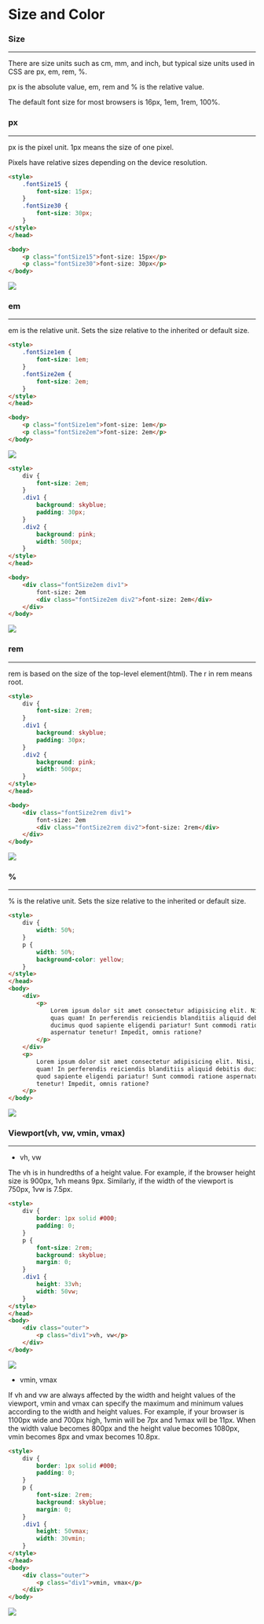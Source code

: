 # Size and Color

### Size

<hr>

There are size units such as cm, mm, and inch, but typical size units used in CSS are px, em, rem, %.

px is the absolute value, em, rem and \% is the relative value.

The default font size for most browsers is 16px, 1em, 1rem, 100%.

### px

<hr>

px is the pixel unit. 1px means the size of one pixel.

Pixels have relative sizes depending on the device resolution.

```html
<style>
    .fontSize15 {
        font-size: 15px;
    }
    .fontSize30 {
        font-size: 30px;
    }
</style>
</head>

<body>
    <p class="fontSize15">font-size: 15px</p>
    <p class="fontSize30">font-size: 30px</p>
</body>
```

<img src="https://i.postimg.cc/0yjjQNJx/size-px.png">

### em

<hr>

em is the relative unit. Sets the size relative to the inherited or default size.

```html
<style>
    .fontSize1em {
        font-size: 1em;
    }
    .fontSize2em {
        font-size: 2em;
    }
</style>
</head>

<body>
    <p class="fontSize1em">font-size: 1em</p>
    <p class="fontSize2em">font-size: 2em</p>
</body>
```

<img src="https://i.postimg.cc/tCySHT44/size-em1.png">

```html
<style>
    div {
        font-size: 2em;
    }
    .div1 {
        background: skyblue;
        padding: 30px;
    }
    .div2 {
        background: pink;
        width: 500px;
    }
</style>
</head>

<body>
    <div class="fontSize2em div1">
        font-size: 2em
        <div class="fontSize2em div2">font-size: 2em</div>
    </div>
</body>
```

<img src="https://i.postimg.cc/zXXQgvZP/size-em2.png">

### rem

<hr>

rem is based on the size of the top-level element(html). The r in rem means root.

```html
<style>
    div {
        font-size: 2rem;
    }
    .div1 {
        background: skyblue;
        padding: 30px;
    }
    .div2 {
        background: pink;
        width: 500px;
    }
</style>
</head>

<body>
    <div class="fontSize2rem div1">
        font-size: 2em
        <div class="fontSize2rem div2">font-size: 2rem</div>
    </div>
</body>
```

<img src="https://i.postimg.cc/WbvkWqbX/size-rem.png">

### \%

<hr>

\% is the relative unit. Sets the size relative to the inherited or default size.

```html
<style>
    div {
        width: 50%;
    }
    p {
        width: 50%;
        background-color: yellow;
    }
</style>
</head>
<body>
    <div>
        <p>
            Lorem ipsum dolor sit amet consectetur adipisicing elit. Nisi,
            quas quam! In perferendis reiciendis blanditiis aliquid debitis
            ducimus quod sapiente eligendi pariatur! Sunt commodi ratione
            aspernatur tenetur! Impedit, omnis ratione?
        </p>
    </div>
    <p>
        Lorem ipsum dolor sit amet consectetur adipisicing elit. Nisi, quas
        quam! In perferendis reiciendis blanditiis aliquid debitis ducimus
        quod sapiente eligendi pariatur! Sunt commodi ratione aspernatur
        tenetur! Impedit, omnis ratione?
    </p>
</body>
```

<img src="https://i.postimg.cc/Rh3Xg6SM/size.png">

### Viewport(vh, vw, vmin, vmax)

<hr>

-   vh, vw

The vh is in hundredths of a height value. For example, if the browser height size is 900px, 1vh means 9px. Similarly, if the width of the viewport is 750px, 1vw is 7.5px.

```html
<style>
    div {
        border: 1px solid #000;
        padding: 0;
    }
    p {
        font-size: 2rem;
        background: skyblue;
        margin: 0;
    }
    .div1 {
        height: 33vh;
        width: 50vw;
    }
</style>
</head>
<body>
    <div class="outer">
        <p class="div1">vh, vw</p>
    </div>
</body>
```

<img src="https://i.postimg.cc/9Qr1VgsL/size-vh-vw.png">

-   vmin, vmax

If vh and vw are always affected by the width and height values of the viewport, vmin and vmax can specify the maximum and minimum values according to the width and height values. For example, if your browser is 1100px wide and 700px high, 1vmin will be 7px and 1vmax will be 11px. When the width value becomes 800px and the height value becomes 1080px, vmin becomes 8px and vmax becomes 10.8px.

```html
<style>
    div {
        border: 1px solid #000;
        padding: 0;
    }
    p {
        font-size: 2rem;
        background: skyblue;
        margin: 0;
    }
    .div1 {
        height: 50vmax;
        width: 30vmin;
    }
</style>
</head>
<body>
    <div class="outer">
        <p class="div1">vmin, vmax</p>
    </div>
</body>
```

<img src="https://i.postimg.cc/ZRb062Pm/size-vmin-vmax.png">
